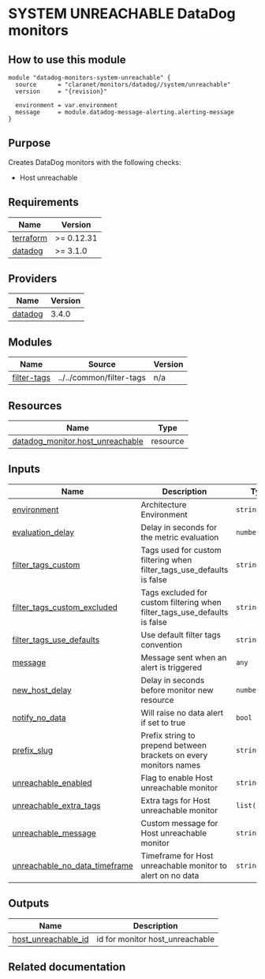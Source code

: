 # SYSTEM UNREACHABLE DataDog monitors

## How to use this module

```hcl
module "datadog-monitors-system-unreachable" {
  source      = "claranet/monitors/datadog//system/unreachable"
  version     = "{revision}"

  environment = var.environment
  message     = module.datadog-message-alerting.alerting-message
}

```

## Purpose

Creates DataDog monitors with the following checks:

- Host unreachable

## Requirements

| Name | Version |
|------|---------|
| <a name="requirement_terraform"></a> [terraform](#requirement\_terraform) | >= 0.12.31 |
| <a name="requirement_datadog"></a> [datadog](#requirement\_datadog) | >= 3.1.0 |

## Providers

| Name | Version |
|------|---------|
| <a name="provider_datadog"></a> [datadog](#provider\_datadog) | 3.4.0 |

## Modules

| Name | Source | Version |
|------|--------|---------|
| <a name="module_filter-tags"></a> [filter-tags](#module\_filter-tags) | ../../common/filter-tags | n/a |

## Resources

| Name | Type |
|------|------|
| [datadog_monitor.host_unreachable](https://registry.terraform.io/providers/DataDog/datadog/latest/docs/resources/monitor) | resource |

## Inputs

| Name | Description | Type | Default | Required |
|------|-------------|------|---------|:--------:|
| <a name="input_environment"></a> [environment](#input\_environment) | Architecture Environment | `string` | n/a | yes |
| <a name="input_evaluation_delay"></a> [evaluation\_delay](#input\_evaluation\_delay) | Delay in seconds for the metric evaluation | `number` | `15` | no |
| <a name="input_filter_tags_custom"></a> [filter\_tags\_custom](#input\_filter\_tags\_custom) | Tags used for custom filtering when filter\_tags\_use\_defaults is false | `string` | `"*"` | no |
| <a name="input_filter_tags_custom_excluded"></a> [filter\_tags\_custom\_excluded](#input\_filter\_tags\_custom\_excluded) | Tags excluded for custom filtering when filter\_tags\_use\_defaults is false | `string` | `""` | no |
| <a name="input_filter_tags_use_defaults"></a> [filter\_tags\_use\_defaults](#input\_filter\_tags\_use\_defaults) | Use default filter tags convention | `string` | `"true"` | no |
| <a name="input_message"></a> [message](#input\_message) | Message sent when an alert is triggered | `any` | n/a | yes |
| <a name="input_new_host_delay"></a> [new\_host\_delay](#input\_new\_host\_delay) | Delay in seconds before monitor new resource | `number` | `300` | no |
| <a name="input_notify_no_data"></a> [notify\_no\_data](#input\_notify\_no\_data) | Will raise no data alert if set to true | `bool` | `true` | no |
| <a name="input_prefix_slug"></a> [prefix\_slug](#input\_prefix\_slug) | Prefix string to prepend between brackets on every monitors names | `string` | `""` | no |
| <a name="input_unreachable_enabled"></a> [unreachable\_enabled](#input\_unreachable\_enabled) | Flag to enable Host unreachable monitor | `string` | `"true"` | no |
| <a name="input_unreachable_extra_tags"></a> [unreachable\_extra\_tags](#input\_unreachable\_extra\_tags) | Extra tags for Host unreachable monitor | `list(string)` | `[]` | no |
| <a name="input_unreachable_message"></a> [unreachable\_message](#input\_unreachable\_message) | Custom message for Host unreachable monitor | `string` | `""` | no |
| <a name="input_unreachable_no_data_timeframe"></a> [unreachable\_no\_data\_timeframe](#input\_unreachable\_no\_data\_timeframe) | Timeframe for Host unreachable monitor to alert on no data | `string` | `20` | no |

## Outputs

| Name | Description |
|------|-------------|
| <a name="output_host_unreachable_id"></a> [host\_unreachable\_id](#output\_host\_unreachable\_id) | id for monitor host\_unreachable |
## Related documentation


